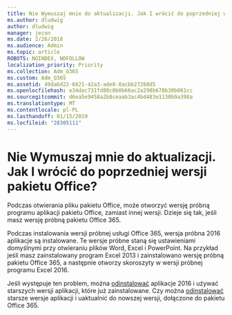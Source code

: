 ```yaml
---
title: Nie Wymuszaj mnie do aktualizacji. Jak I wrócić do poprzedniej wersji pakietu Office?
ms.author: dludwig
author: dludwig
manager: jecon
ms.date: 2/26/2018
ms.audience: Admin
ms.topic: article
ROBOTS: NOINDEX, NOFOLLOW
localization_priority: Priority
ms.collection: Adm_O365
ms.custom: Adm_O365
ms.assetid: 49da6d22-6821-42a3-ade8-8acbb27260d5
ms.openlocfilehash: e34dac731fd80c8b0b66ac2a298b678b30b061cc
ms.sourcegitcommit: d6ea5e9458a2b8ceaab3ac4bd483e1130b9a398a
ms.translationtype: MT
ms.contentlocale: pl-PL
ms.lasthandoff: 01/15/2019
ms.locfileid: "28305111"
---
```

# <a name="dont-force-me-to-upgrade-how-do-i-go-back-to-the-previous-office-version"></a>Nie Wymuszaj mnie do aktualizacji. Jak I wrócić do poprzedniej wersji pakietu Office?

Podczas otwierania pliku pakietu Office, może otworzyć wersję próbną programu aplikacji pakietu Office, zamiast innej wersji. Dzieje się tak, jeśli masz wersję próbną pakietu Office 365. 
  
Podczas instalowania wersji próbnej usługi Office 365, wersja próbna 2016 aplikacje są instalowane. Te wersje próbne staną się ustawieniami domyślnymi przy otwieraniu plików Word, Excel i PowerPoint. Na przykład jeśli masz zainstalowany program Excel 2013 i zainstalowano wersję próbną pakietu Office 365, a następnie otworzy skoroszyty w wersji próbnej programu Excel 2016. 
  
Jeśli występuje ten problem, można [odinstalować](https://support.office.com/article/9dd49b83-264a-477a-8fcc-2fdf5dbf61d8.aspx) aplikacje 2016 i używać starszych wersji aplikacji, które już zainstalowane. Czy można [odinstalować](https://support.office.com/article/9dd49b83-264a-477a-8fcc-2fdf5dbf61d8.aspx) starsze wersje aplikacji i uaktualnić do nowszej wersji, dołączone do pakietu Office 365. 
  

